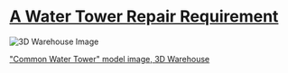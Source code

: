 # [A Water Tower Repair Requirement](https://www.fbo.gov/index?s=opportunity&mode=form&id=1af5bac47a2964799af152c6f0ff4a20&tab=core&_cview=1)

![3D Warehouse Image](https://3dwarehouse.sketchup.com/warehouse/getpubliccontent?contentId=fbdd41ec-06d6-461e-a962-19c8a9fe0f35)

["Common Water Tower" model image, 3D Warehouse](https://3dwarehouse.sketchup.com/model/4eb37a2261214077d3f219f5ee844475/Common-Water-Tower)
